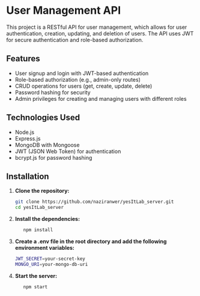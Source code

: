 # User Management API

This project is a RESTful API for user management, which allows for user authentication, creation, updating, and deletion of users. The API uses JWT for secure authentication and role-based authorization.

## Features

- User signup and login with JWT-based authentication
- Role-based authorization (e.g., admin-only routes)
- CRUD operations for users (get, create, update, delete)
- Password hashing for security
- Admin privileges for creating and managing users with different roles

## Technologies Used

- Node.js
- Express.js
- MongoDB with Mongoose
- JWT (JSON Web Token) for authentication
- bcrypt.js for password hashing

## Installation

1. **Clone the repository:**
   ```bash
   git clone https://github.com/naziranwer/yesItLab_server.git
   cd yesItLab_server
   ```
2. **Install the dependencies:**
   ```bash
      npm install
   ```
3. **Create a .env file in the root directory and add the following environment variables:**
   ```bash
   JWT_SECRET=your-secret-key
   MONGO_URI=your-mongo-db-uri
   ```
4. **Start the server:**
   ```bash
      npm start
   ```
